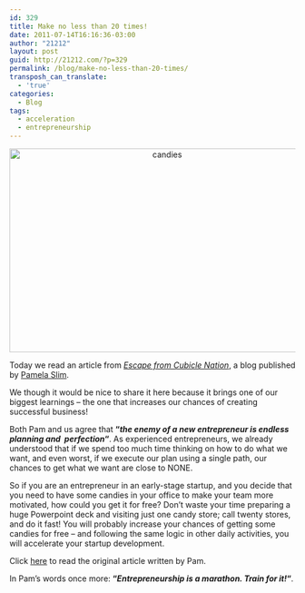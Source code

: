 ```yaml
---
id: 329
title: Make no less than 20 times!
date: 2011-07-14T16:16:36-03:00
author: "21212"
layout: post
guid: http://21212.com/?p=329
permalink: /blog/make-no-less-than-20-times/
transposh_can_translate:
  - 'true'
categories:
  - Blog
tags:
  - acceleration
  - entrepreneurship
---
```

<p style="text-align: center">
  <img class="aligncenter size-full wp-image-334" src="{{ site.url }}/assets/wp-content/uploads/2011/07/663433_35712445-e1310670711669.jpg" alt="candies" width="540" height="359" srcset="{{ site.url }}/assets/wp-content/uploads/2011/07/663433_35712445-e1310670711669.jpg 540w, {{ site.url }}/assets/wp-content/uploads/2011/07/663433_35712445-e1310670711669-300x199.jpg 300w" sizes="(max-width: 540px) 100vw, 540px" />
</p>

Today we read an article from _<a title="Escape from Cubicle Nation" href="http://www.escapefromcubiclenation.com/" target="_blank">Escape from Cubicle Nation</a>_, a blog published by <a title="About Pamela Slim" href="http://www.escapefromcubiclenation.com/about-pam/" target="_blank">Pamela Slim</a>.

We though it would be nice to share it here because it brings one of our biggest learnings &#8211; the one that increases our chances of creating successful business!

<!--more ..want to learn more? Read now!-->

Both Pam and us agree that **&#8220;_the enemy of a new entrepreneur is endless planning and  perfection_&#8220;**. As experienced entrepreneurs, we already understood that if we spend too much time thinking on how to do what we want, and even worst, if we execute our plan using a single path, our chances to get what we want are close to NONE.

So if you are an entrepreneur in an early-stage startup, and you decide that you need to have some candies in your office to make your team more motivated, how could you get it for free? Don&#8217;t waste your time preparing a huge Powerpoint deck and visiting just one candy store; call twenty stores, and do it fast! You will probably increase your chances of getting some candies for free &#8211; and following the same logic in other daily activities, you will accelerate your startup development.

Click <a title="The 20X Rule" href="http://www.escapefromcubiclenation.com/2011/07/13/the-20x-rule/" target="_blank">here</a> to read the original article written by Pam.

In Pam&#8217;s words once more: **&#8220;_Entrepreneurship is a marathon. Train for it!_&#8220;**.